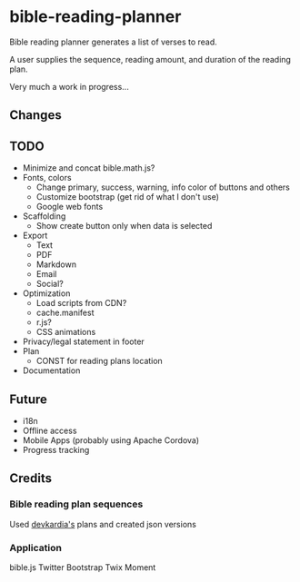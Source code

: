 bible-reading-planner
=====================

Bible reading planner generates a list of verses to read.

A user supplies the sequence, reading amount, and duration of the reading plan.

Very much a work in progress...

## Changes



## TODO
- Minimize and concat bible.math.js?
- Fonts, colors
	- Change primary, success, warning, info color of buttons and others
	- Customize bootstrap (get rid of what I don't use)
	- Google web fonts
- Scaffolding
	- Show create button only when data is selected
- Export
	- Text
	- PDF
	- Markdown
	- Email
	- Social?
- Optimization
	- Load scripts from CDN?
	- cache.manifest
	- r.js?
	- CSS animations
- Privacy/legal statement in footer
- Plan
	- CONST for reading plans location
- Documentation

## Future

- i18n
- Offline access
- Mobile Apps (probably using Apache Cordova)
- Progress tracking

## Credits

### Bible reading plan sequences
Used [devkardia's](https://github.com/devkardia) plans and created json versions

### Application
bible.js
Twitter Bootstrap
Twix
Moment